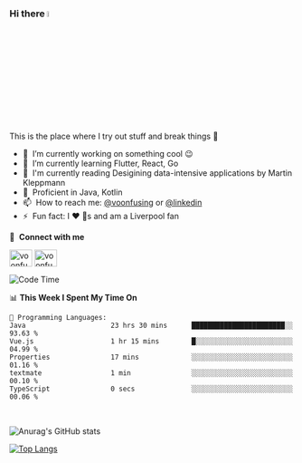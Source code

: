### Hi there <img src="https://media.giphy.com/media/hvRJCLFzcasrR4ia7z/giphy.gif" width="5%">
This is the place where I try out stuff and break things :rofl:

- 🔭 &nbsp;I’m currently working on something cool :wink:
- 🌱 &nbsp;I’m currently learning Flutter, React, Go
- 🔖 &nbsp;I'm currently reading Desigining data-intensive applications by Martin Kleppmann
- 🐣 &nbsp;Proficient in Java, Kotlin
- 📫 &nbsp;How to reach me: [@voonfusing](https://twitter.com/voonfusing) or [@linkedin](https://www.linkedin.com/in/voonfusing/)
- ⚡ &nbsp;Fun fact: I :heart: :dog:s and am a Liverpool fan

🔗 &nbsp;**Connect with me**
<p align="left">
<a href="https://twitter.com/voonfusing" target="blank"><img align="center" src="https://raw.githubusercontent.com/rahuldkjain/github-profile-readme-generator/master/src/images/icons/Social/twitter.svg" alt="voonfusing" height="30" width="40" /></a>
<a href="https://www.linkedin.com/in/voonfusing/" target="blank"><img align="center" src="https://raw.githubusercontent.com/rahuldkjain/github-profile-readme-generator/master/src/images/icons/Social/linked-in-alt.svg" alt="voonfusing" height="30" width="40" /></a>

<!--START_SECTION:waka-->
![Code Time](http://img.shields.io/badge/Code%20Time-136%20hrs%2024%20mins-blue)

📊 **This Week I Spent My Time On** 

```text
💬 Programming Languages: 
Java                     23 hrs 30 mins      ███████████████████████░░   93.63 % 
Vue.js                   1 hr 15 mins        █░░░░░░░░░░░░░░░░░░░░░░░░   04.99 % 
Properties               17 mins             ░░░░░░░░░░░░░░░░░░░░░░░░░   01.16 % 
textmate                 1 min               ░░░░░░░░░░░░░░░░░░░░░░░░░   00.10 % 
TypeScript               0 secs              ░░░░░░░░░░░░░░░░░░░░░░░░░   00.06 % 
```


<!--END_SECTION:waka-->
<br>

<!-- 📊 &nbsp;**Stats**
<p align="left"> -->
![Anurag's GitHub stats](https://github-readme-stats.vercel.app/api?username=jollyboss123&count_private=true&v=2)

[![Top Langs](https://github-readme-stats.vercel.app/api/top-langs/?username=jollyboss123&layout=compact)](https://github.com/anuraghazra/github-readme-stats)
